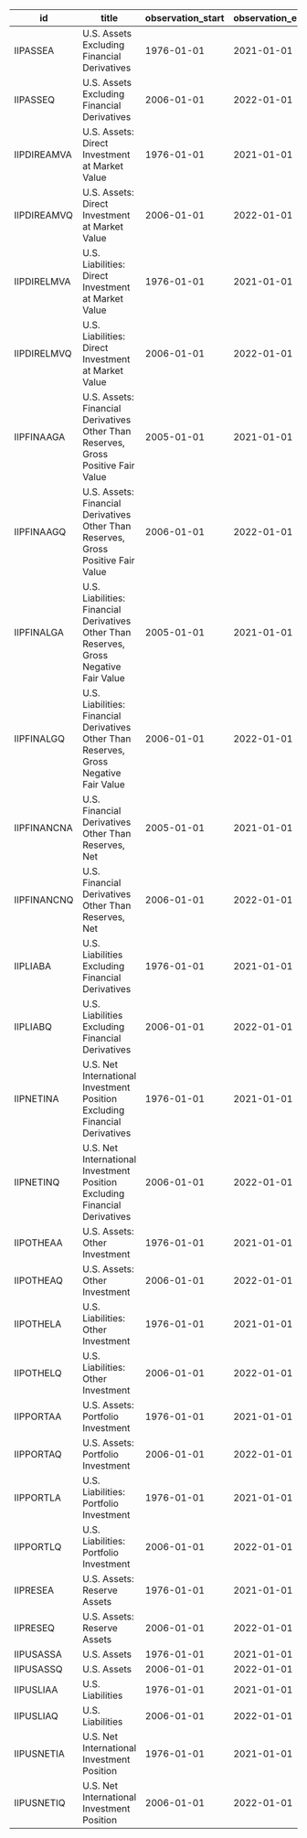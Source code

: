 | id          | title                                                                                  | observation_start   | observation_end   |
|-------------|----------------------------------------------------------------------------------------|---------------------|-------------------|
| IIPASSEA    | U.S. Assets Excluding Financial Derivatives                                            | 1976-01-01          | 2021-01-01        |
| IIPASSEQ    | U.S. Assets Excluding Financial Derivatives                                            | 2006-01-01          | 2022-01-01        |
| IIPDIREAMVA | U.S. Assets: Direct Investment at Market Value                                         | 1976-01-01          | 2021-01-01        |
| IIPDIREAMVQ | U.S. Assets: Direct Investment at Market Value                                         | 2006-01-01          | 2022-01-01        |
| IIPDIRELMVA | U.S. Liabilities: Direct Investment at Market Value                                    | 1976-01-01          | 2021-01-01        |
| IIPDIRELMVQ | U.S. Liabilities: Direct Investment at Market Value                                    | 2006-01-01          | 2022-01-01        |
| IIPFINAAGA  | U.S. Assets: Financial Derivatives Other Than Reserves, Gross Positive Fair Value      | 2005-01-01          | 2021-01-01        |
| IIPFINAAGQ  | U.S. Assets: Financial Derivatives Other Than Reserves, Gross Positive Fair Value      | 2006-01-01          | 2022-01-01        |
| IIPFINALGA  | U.S. Liabilities: Financial Derivatives Other Than Reserves, Gross Negative Fair Value | 2005-01-01          | 2021-01-01        |
| IIPFINALGQ  | U.S. Liabilities: Financial Derivatives Other Than Reserves, Gross Negative Fair Value | 2006-01-01          | 2022-01-01        |
| IIPFINANCNA | U.S. Financial Derivatives Other Than Reserves, Net                                    | 2005-01-01          | 2021-01-01        |
| IIPFINANCNQ | U.S. Financial Derivatives Other Than Reserves, Net                                    | 2006-01-01          | 2022-01-01        |
| IIPLIABA    | U.S. Liabilities Excluding Financial Derivatives                                       | 1976-01-01          | 2021-01-01        |
| IIPLIABQ    | U.S. Liabilities Excluding Financial Derivatives                                       | 2006-01-01          | 2022-01-01        |
| IIPNETINA   | U.S. Net International Investment Position Excluding Financial Derivatives             | 1976-01-01          | 2021-01-01        |
| IIPNETINQ   | U.S. Net International Investment Position Excluding Financial Derivatives             | 2006-01-01          | 2022-01-01        |
| IIPOTHEAA   | U.S. Assets: Other Investment                                                          | 1976-01-01          | 2021-01-01        |
| IIPOTHEAQ   | U.S. Assets: Other Investment                                                          | 2006-01-01          | 2022-01-01        |
| IIPOTHELA   | U.S. Liabilities: Other Investment                                                     | 1976-01-01          | 2021-01-01        |
| IIPOTHELQ   | U.S. Liabilities: Other Investment                                                     | 2006-01-01          | 2022-01-01        |
| IIPPORTAA   | U.S. Assets: Portfolio Investment                                                      | 1976-01-01          | 2021-01-01        |
| IIPPORTAQ   | U.S. Assets: Portfolio Investment                                                      | 2006-01-01          | 2022-01-01        |
| IIPPORTLA   | U.S. Liabilities: Portfolio Investment                                                 | 1976-01-01          | 2021-01-01        |
| IIPPORTLQ   | U.S. Liabilities: Portfolio Investment                                                 | 2006-01-01          | 2022-01-01        |
| IIPRESEA    | U.S. Assets: Reserve Assets                                                            | 1976-01-01          | 2021-01-01        |
| IIPRESEQ    | U.S. Assets: Reserve Assets                                                            | 2006-01-01          | 2022-01-01        |
| IIPUSASSA   | U.S. Assets                                                                            | 1976-01-01          | 2021-01-01        |
| IIPUSASSQ   | U.S. Assets                                                                            | 2006-01-01          | 2022-01-01        |
| IIPUSLIAA   | U.S. Liabilities                                                                       | 1976-01-01          | 2021-01-01        |
| IIPUSLIAQ   | U.S. Liabilities                                                                       | 2006-01-01          | 2022-01-01        |
| IIPUSNETIA  | U.S. Net International Investment Position                                             | 1976-01-01          | 2021-01-01        |
| IIPUSNETIQ  | U.S. Net International Investment Position                                             | 2006-01-01          | 2022-01-01        |